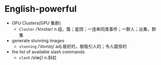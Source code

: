 # English-powerful

- GPU Clusters(GPU 集群)
  -  `Cluster` /ˈklʌstər/ n.组，簇；星团；一连串同类事件；一群人；丛集，群集
- generate stunning images
  -  `stunning` /ˈstʌnɪŋ/ adj.极好的，极吸引人的；令人震惊的
- the list of available slash commands
  -  `slash` /slæʃ/ n.斜杠
